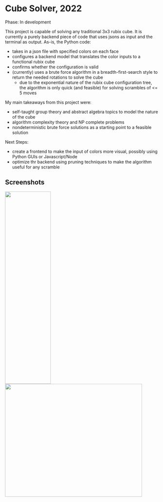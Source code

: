 # Cube Solver, 2022

Phase: In development

This project is capable of solving any traditional 3x3 rubix cube. It is currently a purely backend piece of code that uses jsons as input and the terminal as output. As-is, the Python code:

- takes in a json file with specified colors on each face
- configures a backend model that translates the color inputs to a functional rubix cube
- confirms whether the configuration is valid
- (currently) uses a brute force algorithm in a breadth-first-search style to return the needed rotations to solve the cube
  - due to the exponential nature of the rubix cube configuration tree, the algorithm is only quick (and feasible) for solving scrambles of <= 5 moves


My main takeaways from this project were:

- self-taught group theory and abstract algebra topics to model the nature of the cube
- algorithm complexity theory and NP complete problems
- nondeterministic brute force solutions as a starting point to a feasible solution

Next Steps:
- create a frontend to make the input of colors more visual, possibly using Python GUIs or Javascript/Node
- optimize thr backend using pruning techniques to make the algorithm useful for any scramble

## Screenshots

<img width="150" height = "630" src="https://user-images.githubusercontent.com/90010213/147861550-fa9141ed-304f-426b-818f-9e14e502ec47.png"> <img width="450" height="370" src="https://user-images.githubusercontent.com/90010213/147861559-1c2c6a25-efb4-4ef4-8109-b29821a77068.png">

